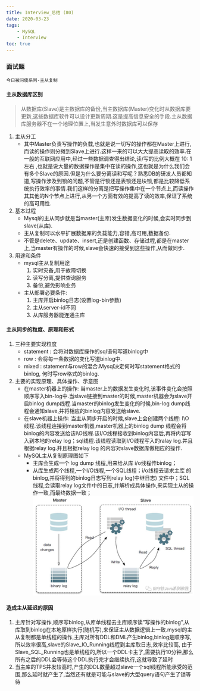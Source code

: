 ```yaml
---
title: Interview_总结 (80)
date: 2020-03-23
tags: 
    - MySQL 
    - Interview
toc: true
---
```


### 面试题
    今日被问傻系列-主从复制

<!-- more -->

#### 主从数据库区别
> 从数据库(Slave)是主数据库的备份,当主数据库(Master)变化时从数据库要更新,这些数据库软件可以设计更新周期.这是提高信息安全的手段.主从数据库服务器不在一个地理位置上,当发生意外时数据库可以保存
1. 主从分工
    * 其中Master负责写操作的负载,也就是说一切写的操作都在Master上进行,而读的操作则分摊到Slave上进行.这样一来的可以大大提高读取的效率.在一般的互联网应用中,经过一些数据调查得出结论,读/写的比例大概在 10: 1左右 ,也就是说大量的数据操作是集中在读的操作,这也就是为什么我们会有多个Slave的原因.但是为什么要分离读和写呢？熟悉DB的研发人员都知道,写操作涉及到锁的问题,不管是行锁还是表锁还是块锁,都是比较降低系统执行效率的事情.我们这样的分离是把写操作集中在一个节点上,而读操作其其他的N个节点上进行,从另一个方面有效的提高了读的效率,保证了系统的高可用性.
2. 基本过程
    * Mysql的主从同步就是当master(主库)发生数据变化的时候,会实时同步到slave(从库).
    * 主从复制可以水平扩展数据库的负载能力,容错,高可用,数据备份.
    * 不管是delete、update、insert,还是创建函数、存储过程,都是在master上,当master有操作的时候,slave会快速的接受到这些操作,从而做同步.
3. 用途和条件
    * mysql主从复制用途
        1. 实时灾备,用于故障切换
        2. 读写分离,提供查询服务
        3. 备份,避免影响业务
    * 主从部署必要条件: 
        1. 主库开启binlog日志(设置log-bin参数)
        2. 主从server-id不同
        3. 从库服务器能连通主库

#### 主从同步的粒度、原理和形式
1. 三种主要实现粒度
    * statement : 会将对数据库操作的sql语句写道binlog中
    * row : 会将每一条数据的变化写道binlog中.
    * mixed : statement与row的混合.Mysql决定何时写statement格式的binlog, 何时写row格式的binlog.
2. 主要的实现原理、具体操作、示意图
    * 在master机器上的操作: 当master上的数据发生变化时,该事件变化会按照顺序写入bin-log中.当slave链接到master的时候,master机器会为slave开启binlog dump线程.当master的binlog发生变化的时候,bin-log dump线程会通知slave,并将相应的binlog内容发送给slave.
    * 在slave机器上操作: 当主从同步开启的时候,slave上会创建两个线程: I\O线程.该线程连接到master机器,master机器上的binlog dump 线程会将binlog的内容发送给该I\O线程.该I/O线程接收到binlog内容后,再将内容写入到本地的relay log；sql线程.该线程读取到I/O线程写入的ralay log.并且根据relay log.并且根据relay log 的内容对slave数据库做相应的操作.
    * MySQL主从复制原理图如下
        * 主库会生成一个 log dump 线程,用来给从库 i/o线程传binlog；
        * 从库生成两个线程,一个I/O线程,一个SQL线程；i/o线程去请求主库 的binlog,并将得到的binlog日志写到relay log(中继日志) 文件中；SQL 线程,会读取relay log文件中的日志,并解析成具体操作,来实现主从的操作一致,而最终数据一致；
        ![MySQL主从复制原理图](/img/20200323_1.jpg)

#### 造成主从延迟的原因
1. 主库针对写操作,顺序写binlog,从库单线程去主库顺序读”写操作的binlog”,从库取到binlog在本地原样执行(随机写),来保证主从数据逻辑上一致.mysql的主从复制都是单线程的操作,主库对所有DDL和DML产生binlog,binlog是顺序写,所以效率很高,slave的Slave_IO_Running线程到主库取日志,效率比较高, 由于Slave_SQL_Running也是单线程的,所以一个DDL卡主了,需要执行10分钟,那么所有之后的DDL会等待这个DDL执行完才会继续执行,这就导致了延时
2. 当主库的TPS并发较高时,产生的DDL数量超过slave一个sql线程所能承受的范围,那么延时就产生了,当然还有就是可能与slave的大型query语句产生了锁等待









